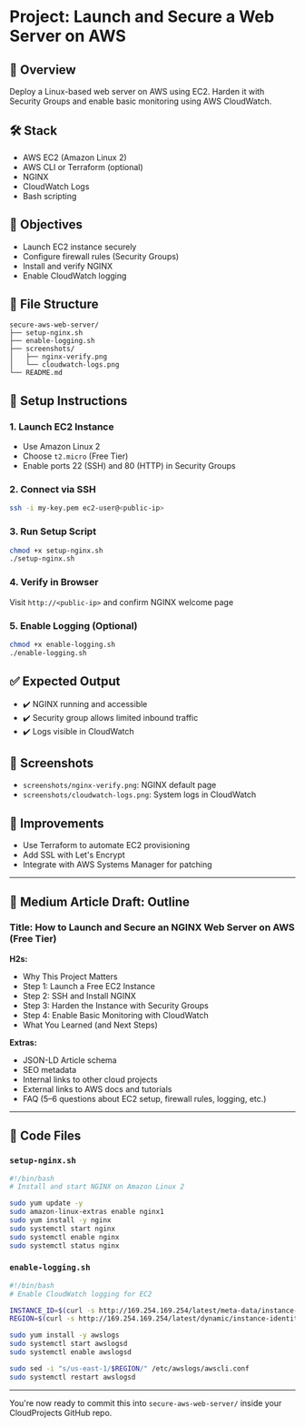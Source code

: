 # Project: Launch and Secure a Web Server on AWS

## 📌 Overview
Deploy a Linux-based web server on AWS using EC2. Harden it with Security Groups and enable basic monitoring using AWS CloudWatch.

## 🛠️ Stack
- AWS EC2 (Amazon Linux 2)
- AWS CLI or Terraform (optional)
- NGINX
- CloudWatch Logs
- Bash scripting

## 🎯 Objectives
- Launch EC2 instance securely
- Configure firewall rules (Security Groups)
- Install and verify NGINX
- Enable CloudWatch logging

## 📁 File Structure
```
secure-aws-web-server/
├── setup-nginx.sh
├── enable-logging.sh
├── screenshots/
│   ├── nginx-verify.png
│   └── cloudwatch-logs.png
└── README.md
```

## 🚀 Setup Instructions

### 1. Launch EC2 Instance
- Use Amazon Linux 2
- Choose `t2.micro` (Free Tier)
- Enable ports 22 (SSH) and 80 (HTTP) in Security Groups

### 2. Connect via SSH
```bash
ssh -i my-key.pem ec2-user@<public-ip>
```

### 3. Run Setup Script
```bash
chmod +x setup-nginx.sh
./setup-nginx.sh
```

### 4. Verify in Browser
Visit `http://<public-ip>` and confirm NGINX welcome page

### 5. Enable Logging (Optional)
```bash
chmod +x enable-logging.sh
./enable-logging.sh
```

## ✅ Expected Output
- ✔️ NGINX running and accessible
- ✔️ Security group allows limited inbound traffic
- ✔️ Logs visible in CloudWatch

## 📸 Screenshots
- `screenshots/nginx-verify.png`: NGINX default page
- `screenshots/cloudwatch-logs.png`: System logs in CloudWatch

## 🧩 Improvements
- Use Terraform to automate EC2 provisioning
- Add SSL with Let's Encrypt
- Integrate with AWS Systems Manager for patching

---

## 📝 Medium Article Draft: Outline
### Title: How to Launch and Secure an NGINX Web Server on AWS (Free Tier)

**H2s:**
- Why This Project Matters
- Step 1: Launch a Free EC2 Instance
- Step 2: SSH and Install NGINX
- Step 3: Harden the Instance with Security Groups
- Step 4: Enable Basic Monitoring with CloudWatch
- What You Learned (and Next Steps)

**Extras:**
- JSON-LD Article schema
- SEO metadata
- Internal links to other cloud projects
- External links to AWS docs and tutorials
- FAQ (5–6 questions about EC2 setup, firewall rules, logging, etc.)

---

## 🔧 Code Files

### `setup-nginx.sh`
```bash
#!/bin/bash
# Install and start NGINX on Amazon Linux 2

sudo yum update -y
sudo amazon-linux-extras enable nginx1
sudo yum install -y nginx
sudo systemctl start nginx
sudo systemctl enable nginx
sudo systemctl status nginx
```

### `enable-logging.sh`
```bash
#!/bin/bash
# Enable CloudWatch logging for EC2

INSTANCE_ID=$(curl -s http://169.254.169.254/latest/meta-data/instance-id)
REGION=$(curl -s http://169.254.169.254/latest/dynamic/instance-identity/document | grep region | awk -F\" '{print $4}')

sudo yum install -y awslogs
sudo systemctl start awslogsd
sudo systemctl enable awslogsd

sudo sed -i "s/us-east-1/$REGION/" /etc/awslogs/awscli.conf
sudo systemctl restart awslogsd
```

---

You're now ready to commit this into `secure-aws-web-server/` inside your CloudProjects GitHub repo.
